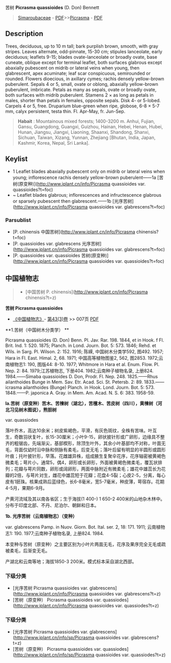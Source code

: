 苦树  **Picrasma quassioides** (D. Don) Bennett

> [Simaroubaceae](http://www.iplant.cn/info/Simaroubaceae?t=foc) - [PDF](http://www.iplant.cn/foc/pdf/Simaroubaceae.pdf)>>[Picrasma](http://www.iplant.cn/info/Picrasma?t=foc) - [PDF](http://www.iplant.cn/foc/pdf/Picrasma.pdf)

## Description

Trees, deciduous, up to 10 m tall; bark purplish brown, smooth, with gray stripes. Leaves alternate, odd-pinnate, 15-30 cm; stipules lanceolate, early deciduous; leaflets 9-15; blades ovate-lanceolate or broadly ovate, base cuneate, oblique except for terminal leaflet, both surfaces glabrous except abaxially pubescent on midrib or lateral veins when young, then glabrescent, apex acuminate; leaf scar conspicuous, semirounded or rounded. Flowers dioecious, in axillary cymes; rachis densely yellow-brown puberulent. Sepals 4 or 5, small, ovate or oblong, abaxially yellow-brown puberulent, imbricate. Petals as many as sepals, ovate or broadly ovate, both surfaces with midrib puberulent. Stamens 2 × as long as petals in males, shorter than petals in females, opposite sepals. Disk 4- or 5-lobed. Carpels 4 or 5, free. Druparium blue-green when ripe, globose, 6-8 × 5-7 mm, calyx persistent, testa thin. Fl. Apr-May, fr. Jun-Sep.


> **Habait** : 
> Mountainous mixed forests; 1400-3200 m. Anhui, Fujian, Gansu, Guangdong, Guangxi, Guizhou, Hainan, Hebei, Henan, Hubei, Hunan, Jiangsu, Jiangxi, Liaoning, Shaanxi, Shandong, Shanxi, Sichuan, Taiwan, Xizang, Yunnan, Zhejiang [Bhutan, India, Japan, Kashmir, Korea, Nepal, Sri Lanka].


## Keylist

* 1 Leaflet blades abaxially pubescent only on midrib or lateral veins when young; inflorescence rachis densely yellow-brown puberulent——1a  [苦树(原变种)](http://www.iplant.cn/info/Picrasma quassioides var. quassioides?t=foc)
* ~ Leaflet blades glabrous; inflorescences and infructescence glabrous or sparsely pubescent then glabrescent.——1b  [光序苦树](http://www.iplant.cn/info/Picrasma quassioides var. glabrescens?t=foc)



### Parsublist

* [P.  chinensis  中国苦树](http://www.iplant.cn/info/Picrasma chinensis?t=foc)
* [P.  quassioides var. glabrescens  光序苦树](http://www.iplant.cn/info/Picrasma quassioides var. glabrescens?t=foc)
* [P.  quassioides var. quassioides  苦树(原变种)](http://www.iplant.cn/info/Picrasma quassioides var. quassioides?t=foc)

## 中国植物志

> * [中国苦树  P.  chinensis](http://www.iplant.cn/info/Picrasma chinensis?t=z)


**苦树 Picrasma quassioides**

* [《中国植物志》](http://www.iplant.cn/frps)- [第43(3)卷](http://www.iplant.cn/frps/vol/43(3)) >> 007页 [PDF](http://www.iplant.cn/frps/pdf/43(3)/007.PDF)

**1.苦树（中国树木分类学） **

Picrasma quassioides (D. Don) Benn. Pl. Jav. Rar. 198. 1844, et in Hook. f Fl. Brit. Ind. 1: 520. 1875; Planch. in Lond. Journ. Bot. 5: 573. 1846; Rehd. et Wils. in Sarg. Pl. Wilson. 2: 152. 1916; 陈嵘, 中国树木分类学592, 图492. 1957; Hara in Fl. East. Himal. 2, 68. 1971; 中国高等植物图鉴2, 562, 图2853. 1972;云南植物志1: 190, 图版44: 8-10. 1977; Whitmore in Hara et al. Enum. Flow. Pl. Nep. 2: 84. 1979;江苏植物志, 下册404. 1982;云南种子植物名录, 上册824. 1984.——Simaba quassioides D. Don, Prodr. Fl. Nep. 248. 1825.——Rhus ailanthoides Bunge in Mem. Sav. Etr. Acad. Sci. St. Petersb. 2: 89. 1833.——icrasma ailanthoides (Bunge) Planch. in Hook. Lond. Journ. Bot. 5: 573. 1848.——P. japonica A. Gray. in Mem. Am. Acad. N. S. 6: 383. 1958-59. 

**la.苦树（原变种）苦木、苦楝树（湖北），苦檀木、苦皮树（四川），黄楝树（河北习见树木图说），熊胆树**

var. quassiodes

落叶乔木，高达10余米；树皮紫褐色，平滑，有灰色斑纹，全株有苦味。叶互生，奇数羽状复叶，长15-30厘米；小叶9-15，卵状披针形或广卵形，边缘具不整齐的粗锯齿，先端渐尖，基部楔形，除顶生叶外，其余小叶基部均不对称，叶面无毛，背面仅幼时沿中脉和侧脉有柔毛，后变无毛；落叶后留有明显的半圆形或圆形叶痕；托叶披针形，早落。花雌雄异株，组成腋生复聚伞花序，花序轴密被黄褐色微柔毛；萼片小，通常5，偶4，卵形或长卵形，外面被黄褐色微柔毛，覆瓦状排列；花瓣与萼片同数，卵形或阔卵形，两面中脉附近有微柔毛；雄花中雄蕊长为花瓣的2倍，与萼片对生，雌花中雄蕊短于花瓣；花盘4-5裂；心皮2-5，分离，每心皮有1胚珠。核果成熟后蓝绿色，长6-8毫米，宽5-7毫米，种皮薄，萼宿存。花期4-5月，果期6-9月。

产黄河流域及其以南各省区；生于海拔(1 400-) 1 650-2 400米的山地杂木林中。分布于印度北部、不丹、尼泊尔、朝鲜和日本。

**1b. 光序苦树（云南植物志）（变种）**

var. glabrescens Pamp. in Nuov. Giorn. Bot. Ital. ser. 2, 18: 171. 1911; 云南植物志1: 190. 1977;云南种子植物名录, 上册824. 1984.

本变种与苦树（原变种）之主要区别为小叶片两面无毛，花序及果序完全无毛或疏被柔毛，后渐变无毛。

产湖北和云南等地；海拔1850-3 200米。模式标本采自湖北西部。

### 下级分类
* [光序苦树  Picrasma quassioides var. glabrescens](http://www.iplant.cn/info/Picrasma quassioides var. glabrescens?t=z)
* [苦树（原变种）  Picrasma quassioides var. quassiodes](http://www.iplant.cn/info/Picrasma quassioides var. quassiodes?t=z)

### 下级分类
* [光序苦树  Picrasma quassioides var. glabrescens](http://www.iplant.cn/info/sp/Picrasma quassioides var. glabrescens?t=z)
* [苦树（原变种）  Picrasma quassioides var. quassiodes](http://www.iplant.cn/info/sp/Picrasma quassioides var. quassiodes?t=z)

